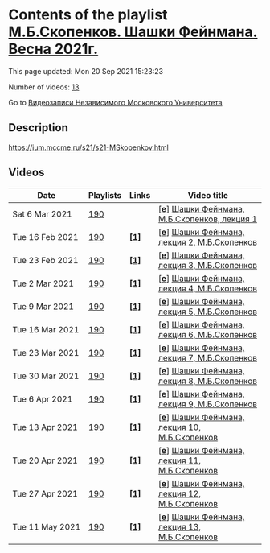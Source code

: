 # Contents of the playlist [М.Б.Скопенков. Шашки Фейнмана. Весна 2021г.](https://www.youtube.com/playlist?list=PLp9ABVh6_x4G6XG_6aSUkfG8FFg2xF4hb)

This page updated: Mon 20 Sep 2021 15:23:23

Number of videos: [13](#videos)

Go to [Видеозаписи Независимого Московского Университета](../README.md)

## Description

<https://ium.mccme.ru/s21/s21-MSkopenkov.html>

## Videos

|Date|Playlists|Links|Video title|
|---|---|---|---|
| Sat&nbsp;6&nbsp;Mar&nbsp;2021 | [190](../playlists/190 "М.Б.Скопенков. Шашки Фейнмана. Весна 2021г.") |  | [[**e**](https://studio.youtube.com/video/dTpq_KpYHvc/edit "Edit")] [Шашки Фейнмана, М.Б.Скопенков, лекция 1](https://www.youtube.com/watch?v=dTpq_KpYHvc&list=PLp9ABVh6_x4G6XG_6aSUkfG8FFg2xF4hb) |
| Tue&nbsp;16&nbsp;Feb&nbsp;2021 | [190](../playlists/190 "М.Б.Скопенков. Шашки Фейнмана. Весна 2021г.") | [**[1]**](https://ium.mccme.ru/s21/s21-MSkopenkov.html) | [[**e**](https://studio.youtube.com/video/xoLfS3ywbzE/edit "Edit")] [Шашки Фейнмана, лекция 2, М.Б.Скопенков](https://www.youtube.com/watch?v=xoLfS3ywbzE&list=PLp9ABVh6_x4G6XG_6aSUkfG8FFg2xF4hb "https://ium.mccme.ru/s21/s21-MSkopenkov.html") |
| Tue&nbsp;23&nbsp;Feb&nbsp;2021 | [190](../playlists/190 "М.Б.Скопенков. Шашки Фейнмана. Весна 2021г.") | [**[1]**](https://ium.mccme.ru/s21/s21-MSkopenkov.html) | [[**e**](https://studio.youtube.com/video/U3dv-o-bZ4s/edit "Edit")] [Шашки Фейнмана, лекция 3, М.Б.Скопенков](https://www.youtube.com/watch?v=U3dv-o-bZ4s&list=PLp9ABVh6_x4G6XG_6aSUkfG8FFg2xF4hb "https://ium.mccme.ru/s21/s21-MSkopenkov.html") |
| Tue&nbsp;2&nbsp;Mar&nbsp;2021 | [190](../playlists/190 "М.Б.Скопенков. Шашки Фейнмана. Весна 2021г.") | [**[1]**](https://ium.mccme.ru/s21/s21-MSkopenkov.html) | [[**e**](https://studio.youtube.com/video/fL96k_RoPoc/edit "Edit")] [Шашки Фейнмана, лекция 4, М.Б.Скопенков](https://www.youtube.com/watch?v=fL96k_RoPoc&list=PLp9ABVh6_x4G6XG_6aSUkfG8FFg2xF4hb "https://ium.mccme.ru/s21/s21-MSkopenkov.html") |
| Tue&nbsp;9&nbsp;Mar&nbsp;2021 | [190](../playlists/190 "М.Б.Скопенков. Шашки Фейнмана. Весна 2021г.") | [**[1]**](https://ium.mccme.ru/s21/s21-MSkopenkov.html) | [[**e**](https://studio.youtube.com/video/as0fFX1h06I/edit "Edit")] [Шашки Фейнмана, лекция 5, М.Б.Скопенков](https://www.youtube.com/watch?v=as0fFX1h06I&list=PLp9ABVh6_x4G6XG_6aSUkfG8FFg2xF4hb "https://ium.mccme.ru/s21/s21-MSkopenkov.html") |
| Tue&nbsp;16&nbsp;Mar&nbsp;2021 | [190](../playlists/190 "М.Б.Скопенков. Шашки Фейнмана. Весна 2021г.") | [**[1]**](https://ium.mccme.ru/s21/s21-MSkopenkov.html) | [[**e**](https://studio.youtube.com/video/FhHTgxndBpE/edit "Edit")] [Шашки Фейнмана, лекция 6, М.Б.Скопенков](https://www.youtube.com/watch?v=FhHTgxndBpE&list=PLp9ABVh6_x4G6XG_6aSUkfG8FFg2xF4hb "https://ium.mccme.ru/s21/s21-MSkopenkov.html") |
| Tue&nbsp;23&nbsp;Mar&nbsp;2021 | [190](../playlists/190 "М.Б.Скопенков. Шашки Фейнмана. Весна 2021г.") | [**[1]**](https://ium.mccme.ru/s21/s21-MSkopenkov.html) | [[**e**](https://studio.youtube.com/video/GtaMicyslhk/edit "Edit")] [Шашки Фейнмана, лекция 7, М.Б.Скопенков](https://www.youtube.com/watch?v=GtaMicyslhk&list=PLp9ABVh6_x4G6XG_6aSUkfG8FFg2xF4hb "https://ium.mccme.ru/s21/s21-MSkopenkov.html") |
| Tue&nbsp;30&nbsp;Mar&nbsp;2021 | [190](../playlists/190 "М.Б.Скопенков. Шашки Фейнмана. Весна 2021г.") | [**[1]**](https://ium.mccme.ru/s21/s21-MSkopenkov.html) | [[**e**](https://studio.youtube.com/video/tIyQv2cKfGk/edit "Edit")] [Шашки Фейнмана, лекция 8, М.Б.Скопенков](https://www.youtube.com/watch?v=tIyQv2cKfGk&list=PLp9ABVh6_x4G6XG_6aSUkfG8FFg2xF4hb "https://ium.mccme.ru/s21/s21-MSkopenkov.html") |
| Tue&nbsp;6&nbsp;Apr&nbsp;2021 | [190](../playlists/190 "М.Б.Скопенков. Шашки Фейнмана. Весна 2021г.") | [**[1]**](https://ium.mccme.ru/s21/s21-MSkopenkov.html) | [[**e**](https://studio.youtube.com/video/vXWXEfeO9Lc/edit "Edit")] [Шашки Фейнмана, лекция 9, М.Б.Скопенков](https://www.youtube.com/watch?v=vXWXEfeO9Lc&list=PLp9ABVh6_x4G6XG_6aSUkfG8FFg2xF4hb "https://ium.mccme.ru/s21/s21-MSkopenkov.html") |
| Tue&nbsp;13&nbsp;Apr&nbsp;2021 | [190](../playlists/190 "М.Б.Скопенков. Шашки Фейнмана. Весна 2021г.") | [**[1]**](https://ium.mccme.ru/s21/s21-MSkopenkov.html) | [[**e**](https://studio.youtube.com/video/3ZSpg3y_Mo0/edit "Edit")] [Шашки Фейнмана, лекция 10, М.Б.Скопенков](https://www.youtube.com/watch?v=3ZSpg3y_Mo0&list=PLp9ABVh6_x4G6XG_6aSUkfG8FFg2xF4hb "https://ium.mccme.ru/s21/s21-MSkopenkov.html") |
| Tue&nbsp;20&nbsp;Apr&nbsp;2021 | [190](../playlists/190 "М.Б.Скопенков. Шашки Фейнмана. Весна 2021г.") | [**[1]**](https://ium.mccme.ru/s21/s21-MSkopenkov.html) | [[**e**](https://studio.youtube.com/video/89iELcPoqzI/edit "Edit")] [Шашки Фейнмана, лекция 11, М.Б.Скопенков](https://www.youtube.com/watch?v=89iELcPoqzI&list=PLp9ABVh6_x4G6XG_6aSUkfG8FFg2xF4hb "https://ium.mccme.ru/s21/s21-MSkopenkov.html") |
| Tue&nbsp;27&nbsp;Apr&nbsp;2021 | [190](../playlists/190 "М.Б.Скопенков. Шашки Фейнмана. Весна 2021г.") | [**[1]**](https://ium.mccme.ru/s21/s21-MSkopenkov.html) | [[**e**](https://studio.youtube.com/video/7Ga4KRuUzRw/edit "Edit")] [Шашки Фейнмана, лекция 12, М.Б.Скопенков](https://www.youtube.com/watch?v=7Ga4KRuUzRw&list=PLp9ABVh6_x4G6XG_6aSUkfG8FFg2xF4hb "https://ium.mccme.ru/s21/s21-MSkopenkov.html") |
| Tue&nbsp;11&nbsp;May&nbsp;2021 | [190](../playlists/190 "М.Б.Скопенков. Шашки Фейнмана. Весна 2021г.") | [**[1]**](https://ium.mccme.ru/s21/s21-MSkopenkov.html) | [[**e**](https://studio.youtube.com/video/vt5P8fWcnfQ/edit "Edit")] [Шашки Фейнмана, лекция 13, М.Б.Скопенков](https://www.youtube.com/watch?v=vt5P8fWcnfQ&list=PLp9ABVh6_x4G6XG_6aSUkfG8FFg2xF4hb "https://ium.mccme.ru/s21/s21-MSkopenkov.html") |

